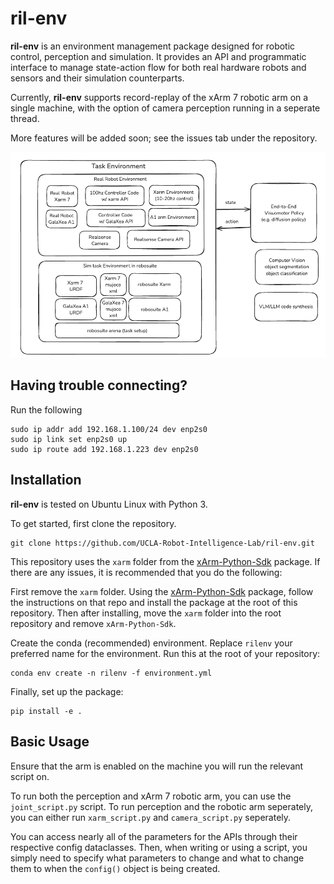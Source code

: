 # ril-env
**ril-env** is an environment management package designed for robotic control, perception and simulation. It provides an API and programmatic interface to manage state-action flow for both real hardware robots and sensors and their simulation counterparts.

Currently, **ril-env** supports record-replay of the xArm 7 robotic arm on a single machine, with the option of camera perception running in a seperate thread.

More features will be added soon; see the issues tab under the repository.

![System Design](system_design.png)

## Having trouble connecting?
Run the following
```
sudo ip addr add 192.168.1.100/24 dev enp2s0
sudo ip link set enp2s0 up
sudo ip route add 192.168.1.223 dev enp2s0
```

## Installation
**ril-env** is tested on Ubuntu Linux with Python 3.

To get started, first clone the repository.
```
git clone https://github.com/UCLA-Robot-Intelligence-Lab/ril-env.git
```
This repository uses the `xarm` folder from the [xArm-Python-Sdk](https://github.com/xArm-Developer/xArm-Python-SDK)
package. If there are any issues, it is recommended that you do the
following:

First remove the `xarm` folder. Using the
[xArm-Python-Sdk](https://github.com/xArm-Developer/xArm-Python-SDK)
package, follow the instructions on that repo and install the package
at the root of this repository. Then after installing, move the `xarm` folder into the
root repository and remove `xArm-Python-Sdk`.

Create the conda (recommended) environment. Replace `rilenv` your preferred name for the environment. Run this at the root of your repository:
```
conda env create -n rilenv -f environment.yml
```
Finally, set up the package:
```
pip install -e .
```
## Basic Usage

Ensure that the arm is enabled on the machine you will run the relevant script on.

To run both the perception and xArm 7 robotic arm, you can use the `joint_script.py` script. 
To run perception and the robotic arm seperately, you can either run `xarm_script.py` and `camera_script.py` seperately.

You can access nearly all of the parameters for the APIs through their respective config dataclasses. Then, when writing or using a script, you simply need to specify what parameters to change and what to change them to when the `config()` object is being created. 
